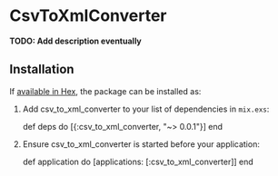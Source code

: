 # CsvToXmlConverter

**TODO: Add description eventually**

## Installation

If [available in Hex](https://hex.pm/docs/publish), the package can be installed as:

  1. Add csv_to_xml_converter to your list of dependencies in `mix.exs`:

        def deps do
          [{:csv_to_xml_converter, "~> 0.0.1"}]
        end

  2. Ensure csv_to_xml_converter is started before your application:

        def application do
          [applications: [:csv_to_xml_converter]]
        end

